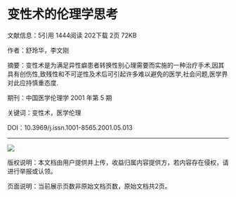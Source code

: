 # 变性术的伦理学思考

文献信息：5引用 1444阅读 202下载 2页 72KB

作者：舒玲华，李文刚

摘要：变性术是为满足异性癖患者转换性别心理需要而实施的一种治疗手术,因其具有创伤性,致残性和不可逆性及术后可引起许多难以避免的医学,社会问题,医学界对此应持慎重态度.

期刊：中国医学伦理学 2001 年第 5 期

关键词：变性术，医学伦理

DOI：10.3969/j.issn.1001-8565.2001.05.013

---

![](https://himg.bdimg.com/sys/portraitn/item/public.1.45bad6a8.1fpfHG1o0_bWjViInBekjA)

版权说明：本文档由用户提供并上传，收益归属内容提供方，若内容存在侵权，请进行举报或认领。

页面说明：当前展示页数非原始文档页数，原始文档共2页。
<!-- tcd_original_link https://wk.baidu.com/view/5eedfa3231126edb6f1a10e0 -->
